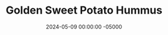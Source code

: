 ---
layout: post
title:  "Golden Sweet Potato Hummus"
date:   2024-05-09 00:00:00 -05000
categories: 
- Recipes
- Savory Sauces
permalink: /recipes/sweet-potato-hummus
image: /assets/Food/Savory Sauces/Sw Pot Hummus/sw-pot-hummus.jpg
ing: swpothummus-ing
facts: swpothummus-facts
section1: 
start2: 
section2: 
start3: 
section3: 
start4: 
section4: 
start5: 
section5: 
Prep: 10
Rest: 
Cook: 60
Source1: https://www.youtube.com/watch?v=u_ZCsFfyQjU
Source2: https://www.youtube.com/watch?v=9kAP5LRZgRk
whisk: https://s.samsungfood.com/Efjwy
tags: 
- hummus
- spread
- dip
- dressing
- roasted sweet potato
- sweet potato puree
- baked sweet potato
- chickpeas
- garbanzo beans
- almond butter
- tahini
- pistachio butter
- lemon
- garlic
- cinnamon
- turmeric
- ginger
- cayenne
Description: After making my <a href="air-fried-falafel">🧆 Air Fryer Falafel (GF) 🥙</a>, I realized that sweet potato and chickpeas are a fantastic combination.  This sweet potato hummus combines the two together perfectly, and has the addition of anti-inflammatory spices, such as ginger, turmeric, and cinnamon.  It's creamy and delicious on a salad or wrap, has a great orange hue, and is high in fiber while being lower in fat than store-bought hummus
Instructions: 
- Wash your sweet potato with a brush, and prick with a fork. Wrap in aluminum foil, and air fry at 400F for 1 hour. Slice open to let steam out as you prepare the rest of the ingredients<br><br>

- Drain and rinse your chickpeas using a strainer. Add to a large food processor with sweet potato (including the skin!), lemon, garlic, and nut butter.  I've used pistachio butter here, but you can use almond butter, tahini, or any other natural nut/seed butter you have. Blend until smooth<br><br>

- Add in your spices, and blend to fully combine. Adjust anything to taste, and store in the fridge
---